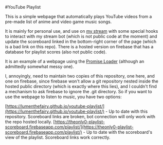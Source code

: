 #YouTube Playlist

This is a simple webpage that automatically plays YouTube videos from a pre-made list of anime and video game music songs.

It is mainly for personal use, and use on [my stream](https://www.twitch.tv/theonly0) with some special hooks to interact with my stream bot (which is not public code at the moment) and update the scoreboard linked in the bottom-right corner of the page (which is a bad link on this repo). There is a hosted version on firebase that has a database for playlist scores (also not public code).

It is an example of a webpage using the [Promise Loader](https://github.com/LumenTheFairy/PromiseLoader) (although an admittedly somewhat messy one).

I, annoyingly, need to maintain two copies of this repository, one here, and one on firebase, since firebase won't allow a git repository nested inside the hosted public directory (which is exactly where this lies), and I couldn't find a mechanism to ask firebase to ignore the .git directory. So if you want to use the webpage to listen to music, you have two options:

[https://lumenthefairy.github.io/youtube-playlist/](https://lumenthefairy.github.io/youtube-playlist/) - Up to date with this repository. Scoreboard links are broken, bot connection will only work with the repo hosted locally.
[https://theonly0-playlist-scoreboard.firebaseapp.com/playlist/](https://theonly0-playlist-scoreboard.firebaseapp.com/playlist/) - Up to date with the scoreboard's view of the playlist. Scoreboard links work correctly.